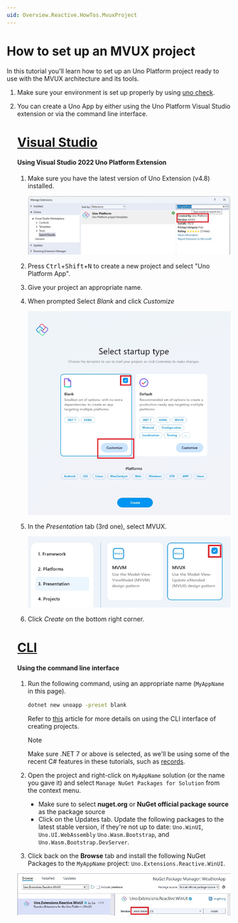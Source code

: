 ```yaml
---
uid: Overview.Reactive.HowTos.MvuxProject
---
```


# How to set up an MVUX project

In this tutorial you'll learn how to set up an Uno Platform project ready to use with the MVUX architecture and its tools.

1. Make sure your environment is set up properly by using [uno check](external/uno.check/doc/using-uno-check.md).
1. You can create a Uno App by either using the Uno Platform Visual Studio extension or via the command line interface.

    # [**Visual Studio**](#tab/vs)
    
    #### Using Visual Studio 2022 Uno Platform Extension

    1. Make sure you have the latest version of Uno Extension (v4.8) installed.

        ![](Assets/MvuxProject-VsixVersion.jpg)

    1. Press <kbd>Ctrl</kbd>+<kbd>Shift</kbd>+<kbd>N</kbd> to create a new project and select "Uno Platform App".

    1. Give your project an appropriate name.

    1. When prompted Select *Blank* and click *Customize*

        ![](Assets/MvuxProject-StartupType.jpg)

    1. In the *Presentation* tab (3rd one), select MVUX.

        ![](Assets/MvuxProject-Mvux.jpg)

    1. Click *Create* on the bottom right corner.    
    
    # [**CLI**](#tab/cli)
    
    #### Using the command line interface
    
    1. Run the following command, using an appropriate name (`MyAppName` in this page).
    
        ```cmd
        dotnet new unoapp -preset blank
        ```
      
        Refer to [this](https://platform.uno/docs/articles/get-started-dotnet-new.html) article for more details
        on using the CLI interface of creating projects.
      
        > [!NOTE] 
        > Make sure .NET 7 or above is selected, as we'll be using some of the recent C# features in these tutorials,
        such as [records](https://learn.microsoft.com/en-us/dotnet/csharp/language-reference/builtin-types/record).         

    1. Open the project and right-click on `MyAppName` solution (or the name you gave it) and select `Manage NuGet Packages for Solution` from the context menu.
        - Make sure to select **nuget.org** or **NuGet official package source** as the package source
        - Click on the Updates tab. Update the following packages to the latest stable version,
        if they're not up to date: `Uno.WinUI`, `Uno.UI.WebAssembly` `Uno.Wasm.Bootstrap`, and `Uno.Wasm.Bootstrap.DevServer`.
    
    1. Click back on the **Browse** tab and install the following NuGet Packages to the `MyAppName` project: `Uno.Extensions.Reactive.WinUI`.

    ![](Assets/NuGetPackage.jpg)
